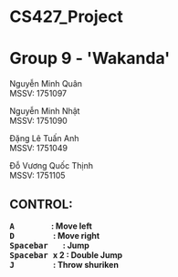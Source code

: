 # CS427_Project
# Group 9 - 'Wakanda'

Nguyễn Minh Quân\
MSSV: 1751097

Nguyễn Minh Nhật\
MSSV: 1751090

Đặng Lê Tuấn Anh\
MSSV: 1751049

Đỗ Vương Quốc Thịnh\
MSSV: 1751105

## CONTROL:

**<kbd> **A** </kbd>&emsp;&emsp;&emsp;&emsp;: Move left\
<kbd> **D** </kbd>&emsp;&emsp;&emsp;&emsp;  : Move right\
<kbd>	**Spacebar** </kbd>&emsp;       : Jump\
<kbd>	**Spacebar** </kbd> x 2   : Double Jump\
<kbd> **J** </kbd>&emsp;&emsp;&emsp;&emsp;  : Throw shuriken**

